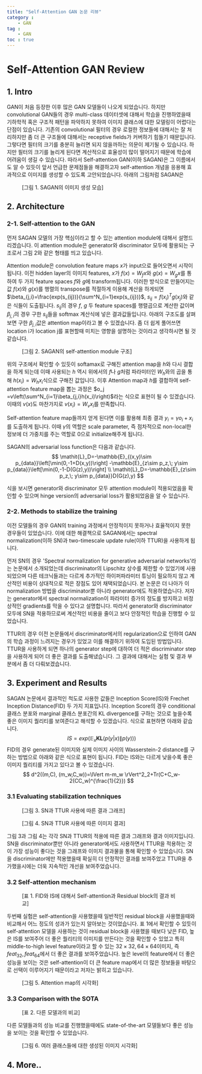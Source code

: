 ```yaml
---
title: "Self-Attention GAN 논문 리뷰"
category :
    - GAN
tag :
    - GAN
toc : true
---
```


# Self-Attention GAN Review

## 1. Intro

GAN이 처음 등장한 이후 많은 GAN 모델들이 나오게 되었습니다. 하지만 convolutional GAN들의 경우 multi-class 데이터셋에 대해서 학습을 진행하였을때 기하학적 혹은 구조적 패턴을 파악하지 못하여 이미지 클래스에 대한 모델링이 어렵다는 단점이 있습니다. 기존의 convolutional 필터의 경우 로컬한 정보들에 대해서는 잘 처리하지만 좀 더 큰 구조들에 대해서는 receptive fields가 커버하기 힘들기 때문입니다. 그렇다면 필터의 크기를 충분히 늘리면 되지 않을까하는 의문이 제기될 수 있습니다. 하지만 필터의 크기를 늘리게 된다면 계산적으로 효율성이 많이 떨어지기 때문에 학습에 어려움이 생길 수 있습니다. 따라서 Self-attention GAN(이하 SAGAN)은 그 이름에서도 알 수 있듯이 앞서 언급한 문제점들을 해결하고자 self-attention 개념을 응용해 효과적으로 이미지를 생성할 수 있도록 고안되었습니다. 아래의 그림처럼  SAGAN은 

<figure>
	<img src="{{ '/assets/images/sagan/intro.png' | prepend: site.baseurl }}" alt=""> 
	<figcaption> [그림 1. SAGAN의 이미지 생성 모습] </figcaption>
</figure>

## 2. Architecture

### 2-1. Self-attention to the GAN

먼저 SAGAN 모델의 가장 핵심이라고 할 수 있는 attention module에 대해서 설명드리겠습니다. 이 attention module은 generator와 discriminator 모두에 활용되는 구조로서 그림 2와 같은 형태를 띄고 있습니다. 

Attention module은 convolution feature maps $x$가 input으로 들어오면서 시작이 됩니다. 이전 hidden layer의 이미지 features, $x$가 $f(x)=W_fx$와 $g(x)=W_gx$를 통하여 두 가지 feature spaces $f$와 $g$에 transform됩니다. 이러한 방식으로 만들어지는 값 $f(x)$와 $g(x)$를 행렬의 transpose를 적절하게 이용해 계산을 하게되면 $\beta_{j,i}=\frac{exp(s_{ij})}{\sum^N_{i=1}exp(s_{ij})}$, $s_{ij}=f(x_i)^Tg(x_j)$와 같은 식들이 도출됩니다.  $s_{ij}$의 경우 $f$, $g$ 두 feature spaces를 행렬곱으로 계산한 값이며 $\beta_{j,i}$의 경우 구한 $s_{ij}$들을 softmax 계산식에 넣은 결과값들입니다.  아래의 구조도를 살펴보면 구한 $\beta_{j,i}$값은 attention map이라고 볼 수 있겠습니다. 좀 더 쉽게 풀어쓰면 location i가 location j를 표현할때 미치는 영향을 설명하는 것이라고 생각하시면 될 것 같습니다. 

<figure>
	<img src="{{ '/assets/images/sagan/architecture.png' | prepend: site.baseurl }}" alt=""> 
	<figcaption> [그림 2. SAGAN의 self-attention module 구조] </figcaption>
</figure> 

위의 구조에서 확인할 수 있듯이 softamax로 구해진 attention map을 $h$와 다시 결합을 하게 되는데 이때 사용되는 $h$ 역시 위에서의 $f$나 $g$처럼 파라미터인 $W_h$와의 곱을 통해 $h(x_i)=W_hx_i$식으로 구해진 값입니다. 이후 Attention map과 $h$를 결합하여  self-attention feature map을 뽑는 과정은 $o_j =v\left(\sum^N_{i=1}\beta_{j,i}h(x_i)\right)$라는 식으로 표현이 될 수 있겠습니다. 이때의 $v(x)$도 마찬가지로 $v(x_i)=W_vx_i$를 만족합니다. 

Self-attention feature map들까지 얻게 된다면 이를 활용해 최종 결과 $y_i=\gamma o_i+x_i$를 도출하게 됩니다. 이때 $\gamma$의 역할은 scale parameter, 즉 점차적으로 non-local한 정보에 더 가중치를 주는 역할로 0으로 initialize해주게 됩니다.

SAGAN의 adversarial loss function은 다음과 같습니다.
$$
\mathit{L}_D=-\mathbb{E}_{(x,y)\sim p_{data}}\left[\min(0,-1+D(x,y))\right]
-\mathbb{E}_{z\sim p_z,\; y\sim p_{data}}\left[\min(0,-1-D(G(z),y))\right] \\
\mathit{L}_D=-\mathbb{E}_{z\sim p_z,\; y\sim p_{data}}D(G(z),y)
$$


식을 보시면 generator와 discriminator 모두 attention module이 적용되었음을 확인할 수 있으며 hinge version의 adversarial loss가 활용되었음을 알 수 있습니다.



### 2-2. Methods to stabilize the training

이전 모델들의 경우 GAN의 training 과정에서 안정적이지 못하거나 효율적이지 못한 경우들이 있었습니다. 이에 대한 해결책으로 SAGAN에서는 spectral normalization(이하 SN)과 two-timescale update rule(이하 TTUR)을 사용하게 됩니다.

먼저 SN의 경우 'Spectral normalization for generative adversarial networks'라는 논문에서 소개되었는데 discriminator의 Lipschitz 상수를 제한할 수 있었기에 사용되었으며 다른 테크닉들과는 다르게 추가적인 하이퍼파라미터 튜닝이 필요하지 않고 계산적인 비용이 상대적으로 적은 장점도 있어 채택되었습니다. 본 논문은 더 나아가 이 normalization 방법을 discriminator뿐 아니라 generator에도 적용하였습니다. 저자는 generator에서 spectral normalization이 파라미터 증가의 정도를 방지하고 비정상적인 gradients를 막을 수 있다고 설명합니다. 따라서 generator와 discriminator 모두에 SN을 적용하므로써 계산적인 비용을 줄이고 보다 안정적인 학습을 진행할 수 있었습니다. 

TTUR의 경우 이전 논문들에서 discriminator에서의 regularization으로 인하여 GAN의 학습 과정이 느려지는 경우가 있었고 이를 해결하기 위하여 도입된 방법입니다. TTUR을 사용하게 되면 하나의 generator step에 대하여 더 적은 discriminator step을 사용하게 되어 더 좋은 결과를 도출해냈습니다. 그 결과에 대해서는 실험 및 결과 부분에서 좀 더 다뤄보겠습니다.



## 3. Experiment and Results

SAGAN 논문에서 결과적인 척도로 사용한 값들은 Inception Score(IS)와 Frechet Inception Distance(FID) 두 가지 지표입니다. Inception Score의 경우 conditional 클래스 분포와 marginal 클래스 분포간의 KL divergence를 구하는 것으로 높을수록 좋은 이미지 퀄리티를 보여준다고 해석할 수 있겠습니다. 식으로 표현하면 아래와 같습니다.
$$
IS = exp(\mathbb E_x  \mathbf{KL}(p(y|x) \lVert p(y)))
$$
FID의 경우 generate된 이미지와 실제 이미지 사이의 Wasserstein-2 distance를 구하는 방법으로 아래와 같은 식으로 표현이 됩니다. FID는 IS와는 다르게 낮을수록 좋은 이미지 퀄리티를 가지고 있다고 볼 수 있겠습니다.
$$
d^2((m,C), (m_w,C_w))=\lVert m-m_w \rVert^2_2+Tr(C+C_w-2(CC_w)^{\frac{1}{2}})
$$

### 3.1 Evaluating stabilization techniques

<figure>
	<img src="{{ '/assets/images/sagan/ablation_graph.png' | prepend: site.baseurl }}" alt=""> 
	<figcaption> [그림 3. SN과 TTUR 사용에 따른 결과 그래프] </figcaption>
</figure> 

<figure>
	<img src="{{ '/assets/images/sagan/ablation_image.png' | prepend: site.baseurl }}" alt=""> 
	<figcaption> [그림 4. SN과 TTUR 사용에 따른 이미지 결과] </figcaption>
</figure> 

그림 3과 그림 4는 각각 SN과 TTUR의 적용에 따른 결과 그래프와 결과 이미지입니다. SN을 discriminator뿐만 아니라 generator에서도 사용하면서 TTUR을 적용하는 것이 가장 성능이 좋다는 것을 그래프와 이미지 결과물을 통해 확인할 수 있었습니다. SN을 discriminator에만 적용했을때 확실히 더 안정적인 결과를 보여주었고 TTUR을 추가했을시에는 더욱 지속적인 개선을 보여주었습니다.



### 3.2 Self-attention mechanism

<figure>
	<img src="{{ '/assets/images/sagan/result_sa_table.png' | prepend: site.baseurl }}" alt=""> 
	<figcaption> [표 1. FID와 IS에 대해서 Self-attention과 Residual block의 결과 비교] </figcaption>
</figure> 

두번째 실험은 self-attention을 사용했을때 일반적인 residual block을 사용했을때와 비교해서 어느 정도의 성과가 있는지 알아보는 것이었습니다. 표 1에서 확인할 수 있듯이 self-attention 모델을 사용하는 것이 residual block을 사용했을 때보다 낮은 FID, 높은 IS를 보여주어 더 좋은 퀄리티의 이미지를 만든다는 것을 확인할 수 있었고 특히 middle-to-high level feature이라고 할 수 있는 $32 \times 32, 64 \times 64$이미지, 즉 $feat_{32}, feat_{64}$에서 더 좋은 결과를 보여주었습니다.  높은 level의 feature에서 더 좋은 성능을 보이는 것은 self-attention이 더 큰 feature map에서 더 많은 정보들을 바탕으로 선택이 이루어지기 때문이라고 저자는 밝히고 있습니다.

<figure>
	<img src="{{ '/assets/images/sagan/result_attentionmap.png' | prepend: site.baseurl }}" alt=""> 
	<figcaption> [그림 5. Attention map의 시각화] </figcaption>
</figure> 

### 3.3 Comparison with the SOTA

<figure>
	<img src="{{ '/assets/images/sagan/result_comparison.png' | prepend: site.baseurl }}" alt=""> 
	<figcaption> [표 2. 다른 모델과의 비교] </figcaption>
</figure> 

다른 모델들과의 성능 비교를 진행했을때에도 state-of-the-art 모델들보다 좋은 성능을 보이는 것을 확인할 수 있었습니다.

<figure>
	<img src="{{ '/assets/images/sagan/result_table.png' | prepend: site.baseurl }}" alt=""> 
	<figcaption> [그림 6. 여러 클래스들에 대한 생성된 이미지 시각화] </figcaption>
</figure> 





## 4. More..

